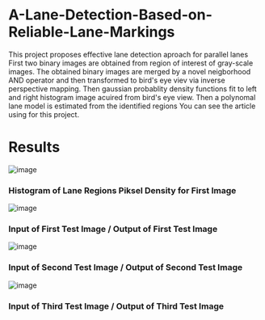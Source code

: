 # A-Lane-Detection-Based-on-Reliable-Lane-Markings
This project proposes effective lane detection aproach for parallel lanes
First two binary images are obtained from region of interest of gray-scale images. The obtained binary images are merged by a novel neigborhood AND operator and then 
transformed to bird's eye viev via inverse perspective mapping. Then gaussian probablity density functions fit to left and right histogram image
acuired from bird's eye view. Then a polynomal lane model is estimated from the identified regions
You can see the article using for this project.

# Results   

![image](https://user-images.githubusercontent.com/55089534/106601838-30d46a80-656d-11eb-923a-1bafb9a4ea45.png)

### Histogram of Lane Regions Piksel Density for First Image 

![image](https://user-images.githubusercontent.com/55089534/106602125-9f192d00-656d-11eb-887b-354654bef052.png)

### Input of First Test Image / Output of First Test Image 


![image](https://user-images.githubusercontent.com/55089534/106602474-1ea6fc00-656e-11eb-8477-801e74c4cd9c.png)

### Input of Second Test Image / Output of Second  Test Image 


![image](https://user-images.githubusercontent.com/55089534/106602633-557d1200-656e-11eb-87f5-aee45d112d7f.png)

### Input of Third Test Image / Output of Third  Test Image 
